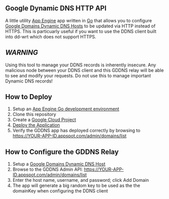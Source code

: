 ## Google Dynamic DNS HTTP API

A little utility [App Engine](https://cloud.google.com/appengine/docs/go/) app written in [Go](https://golang.org) that allows you to configure [Google Domains Dynamic DNS Hosts](https://support.google.com/domains/answer/6147083?hl=en) to be updated via HTTP instead of HTTPS. This is particuarly useful if you want to use the DDNS client built into dd-wrt which does not support HTTPS.

## _**WARNING**_

Using this tool to manage your DDNS records is inherently insecure. Any malicious node between your DDNS client and this GDDNS relay will be able to see and modify your requests. Do not use this to manage important Dynamic DNS records!

## How to Deploy

1. Setup an [App Engine Go development environment](https://cloud.google.com/appengine/docs/go/gettingstarted/devenvironment)
2. Clone this repository
3. Create a [Google Cloud Project](https://console.developers.google.com/)
4. [Deploy the Application](https://cloud.google.com/appengine/docs/go/gettingstarted/uploading)
5. Verify the GDDNS app has deployed correctly by browsing to https://YOUR-APP-ID.appspot.com/admin/domains/list


## How to Configure the GDDNS Relay

1. Setup a [Google Domains Dynamic DNS Host](https://support.google.com/domains/answer/6147083?hl=en)
2. Browse to the GDDNS Admin API: https://YOUR-APP-ID.appspot.com/admin/domains/list
3. Enter the host name, username, and password; click Add Domain
4. The app will generate a big random key to be used as the the domainKey when configuring the DDNS client

